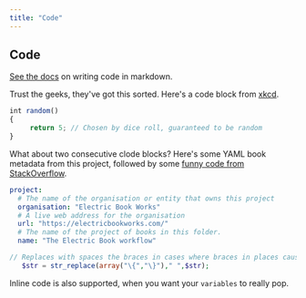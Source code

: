 ```yaml
---
title: "Code"
---
```


## Code

[See the docs](https://electricbookworks.github.io/electric-book/docs/editing/markdown.html#code) on writing code in markdown.

Trust the geeks, they've got this sorted. Here's a code block from [xkcd](https://xkcd.com/221/).

~~~ js
int random()
{
     return 5; // Chosen by dice roll, guaranteed to be random
}
~~~

What about two consecutive clode blocks? Here's some YAML book metadata from this project, followed by some [funny code from StackOverflow](https://stackoverflow.com/a/766363/1781075).

~~~ yaml
project:
  # The name of the organisation or entity that owns this project
  organisation: "Electric Book Works"
  # A live web address for the organisation
  url: "https://electricbookworks.com/"
  # The name of the project of books in this folder.
  name: "The Electric Book workflow"
~~~

~~~ php
// Replaces with spaces the braces in cases where braces in places cause stasis 
   $str = str_replace(array("\{","\}")," ",$str);
~~~

Inline code is also supported, when you want your `variables` to really pop.
